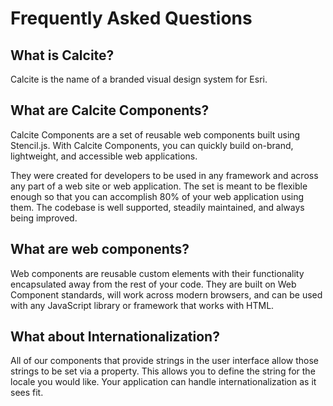 # Frequently Asked Questions

## What is Calcite?

Calcite is the name of a branded visual design system for Esri.

## What are Calcite Components?

Calcite Components are a set of reusable web components built using Stencil.js. With Calcite Components, you can quickly build on-brand, lightweight, and accessible web applications.

They were created for developers to be used in any framework and across any part of a web site or web application. The set is meant to be flexible enough so that you can accomplish 80% of your web application using them. The codebase is well supported, steadily maintained, and always being improved.

## What are web components?

Web components are reusable custom elements with their functionality encapsulated away from the rest of your code. They are built on Web Component standards, will work across modern browsers, and can be used with any JavaScript library or framework that works with HTML.

## What about Internationalization?

All of our components that provide strings in the user interface allow those strings to be set via a property. This allows you to define the string for the locale you would like. Your application can handle internationalization as it sees fit.
